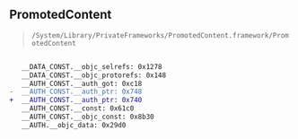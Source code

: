 ## PromotedContent

> `/System/Library/PrivateFrameworks/PromotedContent.framework/PromotedContent`

```diff

   __DATA_CONST.__objc_selrefs: 0x1278
   __DATA_CONST.__objc_protorefs: 0x148
   __AUTH_CONST.__auth_got: 0xc18
-  __AUTH_CONST.__auth_ptr: 0x748
+  __AUTH_CONST.__auth_ptr: 0x740
   __AUTH_CONST.__const: 0x61c0
   __AUTH_CONST.__objc_const: 0x8b30
   __AUTH.__objc_data: 0x29d0

```
